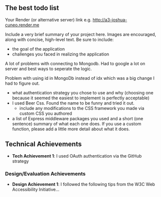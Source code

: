 ## The best todo list

Your Render (or alternative server) link e.g. http://a3-joshua-cuneo.render.me

Include a very brief summary of your project here. Images are encouraged, along with concise, high-level text. Be sure to include:

- the goal of the application
- challenges you faced in realizing the application

A lot of problems with connecting to Mongodb. Had to google a lot on server and best ways to seperate the logic. 

Problem with using id in MongoDb instead of idx which was a big change I had to figure out. 

- what authentication strategy you chose to use and why (choosing one because it seemed the easiest to implement is perfectly acceptable)
- I used Beer Css. Found the name to be funny and tried it out.
  - include any modifications to the CSS framework you made via custom CSS you authored
- a list of Express middleware packages you used and a short (one sentence) summary of what each one does. If you use a custom function, please add a little more detail about what it does.

## Technical Achievements
- **Tech Achievement 1**: I used OAuth authentication via the GitHub strategy

### Design/Evaluation Achievements
- **Design Achievement 1**: I followed the following tips from the W3C Web Accessibility Initiative...
